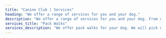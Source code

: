 ```yaml
---
title: "Canine Club | Services"
heading: "We offer a range of services for you and your dog."
description: "We offer a range of services for you and your dog. From dog walking to dog training, we have you covered."
services_title: "Pack Walks"
services_description: "We offer pack walks for your dog. We will pick up your dog and take them on a walk with other dogs. This is a great way for your dog to socialize and get some exercise."
---
```

